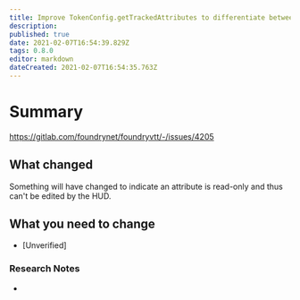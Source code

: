 ```yaml
---
title: Improve TokenConfig.getTrackedAttributes to differentiate between "base" attributes which can be edited and "derived" attributes which are deterministic. Prevent the editing derived tracked attributes through the Token HUD.
description: 
published: true
date: 2021-02-07T16:54:39.829Z
tags: 0.8.0
editor: markdown
dateCreated: 2021-02-07T16:54:35.763Z
---
```


# Summary
https://gitlab.com/foundrynet/foundryvtt/-/issues/4205

## What changed

Something will have changed to indicate an attribute is read-only and thus can't be edited by the HUD.

## What you need to change

- [Unverified]

### Research Notes

- 